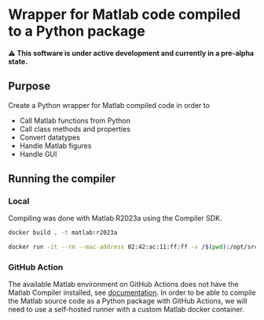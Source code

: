 # Wrapper for Matlab code compiled to a Python package

**⚠️ This software is under active development and currently in a pre-alpha state.**

## Purpose
Create a Python wrapper for Matlab compiled code in order to 
- Call Matlab functions from Python
- Call class methods and properties
- Convert datatypes
- Handle Matlab figures
- Handle GUI


## Running the compiler

### Local
Compiling was done with Matlab R2023a using the Compiler SDK. 


```bash
docker build . -t matlab:r2023a
```

```bash
docker run -it --rm --mac-address 02:42:ac:11:ff:ff -v /$(pwd):/opt/src/ matlab:r2023a matlab -batch "buildtool"
```



### GitHub Action  
The available Matlab environment on GitHub Actions does not have the Matlab Compiler installed, see [documentation](https://github.com/matlab-actions#run-matlab-command:~:text=Currently%2C%20this%20action%20is%20available%20only%20for%20public%20projects.%20It%20does%20not%20set%20up%20transformation%20products%2C%20such%20as%20MATLAB%20Coder%E2%84%A2%20and%20MATLAB%20Compiler%E2%84%A2). In order to be able to compile the Matlab source code as a Python package with GitHub Actions, we will need to use a self-hosted runner with a custom Matlab docker container. 

